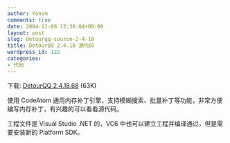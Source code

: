 ```yaml
---
author: Yonsm
comments: true
date: 2004-11-06 12:36:04+00:00
layout: post
slug: detourqq-source-2-4-18
title: DetourQQ 2.4.18 源代码
wordpress_id: 122
categories:
- 代码
---
```


下载: [DetourQQ 2.4.18.68](/asserts/1099686627.rar) (63K)

  


使用 CodeAtom 通用内存补丁引擎，支持模糊搜索、批量补丁等功能，非常方便编写内存补丁，有兴趣的可以看看源代码。

  


工程文件是 Visual Studio .NET 的，VC6 中也可以建立工程并编译通过，但是需要安装新的 Platform SDK。

  

